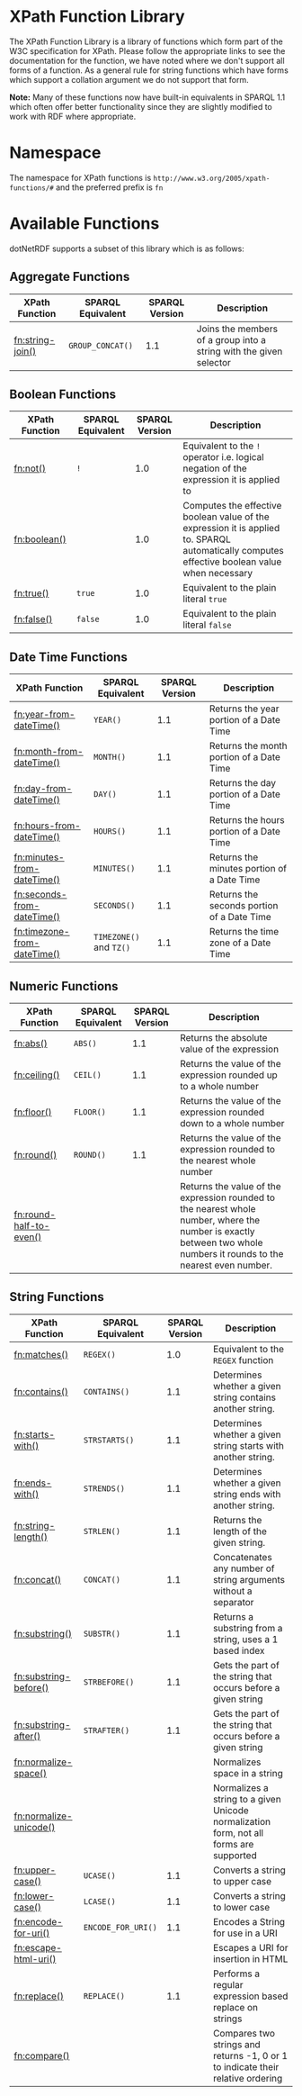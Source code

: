 # XPath Function Library

The XPath Function Library is a library of functions which form part of the W3C specification for XPath.
Please follow the appropriate links to see the documentation for the function, we have noted where we don't support all forms of a function.
As a general rule for string functions which have forms which support a collation argument we do not support that form.

**Note:** Many of these functions now have built-in equivalents in SPARQL 1.1 which often offer better functionality since they are slightly modified to work with RDF where appropriate.

# Namespace

The namespace for XPath functions is `http://www.w3.org/2005/xpath-functions/#` and the preferred prefix is `fn`

# Available Functions

dotNetRDF supports a subset of this library which is as follows:

## Aggregate Functions

| XPath Function | SPARQL Equivalent | SPARQL Version | Description |
|----------------|-------------------|----------------|-------------|
| [fn:string-join()](http://www.w3.org/2005/xpath-functions/#string-join) | `GROUP_CONCAT()` | 1.1 | Joins the members of a group into a string with the given selector |

## Boolean Functions

| XPath Function | SPARQL Equivalent | SPARQL Version | Description |
|----------------|-------------------|----------------|-------------|
| [fn:not()](http://www.w3.org/2005/xpath-functions/#not) | `!` | 1.0 | Equivalent to the `!` operator i.e. logical negation of the expression it is applied to |
| [fn:boolean()](http://www.w3.org/2005/xpath-functions/#boolean) | | 1.0 | Computes the effective boolean value of the expression it is applied to.  SPARQL automatically computes effective boolean value when necessary |
| [fn:true()](http://www.w3.org/2005/xpath-functions/#true) | `true` | 1.0 | Equivalent to the plain literal `true`
| [fn:false()](http://www.w3.org/2005/xpath-functions/#false) | `false` | 1.0 | Equivalent to the plain literal `false` |

## Date Time Functions

| XPath Function | SPARQL Equivalent | SPARQL Version | Description |
|----------------|-------------------|----------------|-------------|
| [fn:year-from-dateTime()](http://www.w3.org/2005/xpath-functions/#year-from-dateTime) | `YEAR()` | 1.1 | Returns the year portion of a Date Time |
| [fn:month-from-dateTime()](http://www.w3.org/2005/xpath-functions/#month-from-dateTime) | `MONTH()` | 1.1 | Returns the month portion of a Date Time |
| [fn:day-from-dateTime()](http://www.w3.org/2005/xpath-functions/#day-from-dateTime) | `DAY()` | 1.1 | Returns the day portion of a Date Time |
| [fn:hours-from-dateTime()](http://www.w3.org/2005/xpath-functions/#hours-from-dateTime) | `HOURS()` | 1.1 | Returns the hours portion of a Date Time |
| [fn:minutes-from-dateTime()](http://www.w3.org/2005/xpath-functions/#minutes-from-dateTime) | `MINUTES()` | 1.1 | Returns the minutes portion of a Date Time |
| [fn:seconds-from-dateTime()](http://www.w3.org/2005/xpath-functions/#seconds-from-dateTime) | `SECONDS()` | 1.1 | Returns the seconds portion of a Date Time |
| [fn:timezone-from-dateTime()](http://www.w3.org/2005/xpath-functions/#timezone-from-dateTime) | `TIMEZONE()` and `TZ()` | 1.1 | Returns the time zone of a Date Time |

## Numeric Functions

| XPath Function | SPARQL Equivalent | SPARQL Version | Description |
|----------------|-------------------|----------------|-------------|
| [fn:abs()](http://www.w3.org/2005/xpath-functions/#abs) | `ABS()` | 1.1 | Returns the absolute value of the expression |
| [fn:ceiling()](http://www.w3.org/2005/xpath-functions/#ceiling) | `CEIL()` | 1.1 | Returns the value of the expression rounded up to a whole number |
| [fn:floor()](http://www.w3.org/2005/xpath-functions/#floor) | `FLOOR()` | 1.1 | Returns the value of the expression rounded down to a whole number |
| [fn:round()](http://www.w3.org/2005/xpath-functions/#round) | `ROUND()` | 1.1 | Returns the value of the expression rounded to the nearest whole number |
| [fn:round-half-to-even()](http://www.w3.org/2005/xpath-functions/#round-half-to-even) | | | Returns the value of the expression rounded to the nearest whole number, where the number is exactly between two whole numbers it rounds to the nearest even number. |

## String Functions

| XPath Function | SPARQL Equivalent | SPARQL Version | Description |
|----------------|-------------------|----------------|-------------|
| [fn:matches()](http://www.w3.org/2005/xpath-functions/#matches) | `REGEX()` | 1.0 | Equivalent to the `REGEX` function |
| [fn:contains()](http://www.w3.org/2005/xpath-functions/#contains) | `CONTAINS()` | 1.1 | Determines whether a given string contains another string. |
| [fn:starts-with()](http://www.w3.org/2005/xpath-functions/#starts-with) | `STRSTARTS()` | 1.1 | Determines whether a given string starts with another string. |
| [fn:ends-with()](http://www.w3.org/2005/xpath-functions/#ends-with) | `STRENDS()` | 1.1 | Determines whether a given string ends with another string. |
| [fn:string-length()](http://www.w3.org/2005/xpath-functions/#string-length) | `STRLEN()` | 1.1 | Returns the length of the given string. |
| [fn:concat()](http://www.w3.org/2005/xpath-functions/#concat) | `CONCAT()` | 1.1 | Concatenates any number of string arguments without a separator |
| [fn:substring()](http://www.w3.org/2005/xpath-functions/#substring) | `SUBSTR()` | 1.1 | Returns a substring from a string, uses a 1 based index |
| [fn:substring-before()](http://www.w3.org/2005/xpath-functions/#substring-before) | `STRBEFORE()` | 1.1 | Gets the part of the string that occurs before a given string |
| [fn:substring-after()](http://www.w3.org/2005/xpath-functions/#substring-after) | `STRAFTER()` | 1.1 | Gets the part of the string that occurs before a given string |
| [fn:normalize-space()](http://www.w3.org/2005/xpath-functions/#normalize-space) | | | Normalizes space in a string |
| [fn:normalize-unicode()](http://www.w3.org/2005/xpath-functions/#normalize-unicode) | | | Normalizes a string to a given Unicode normalization form, not all forms are supported |
| [fn:upper-case()](http://www.w3.org/2005/xpath-functions/#upper-case) | `UCASE()` | 1.1 | Converts a string to upper case |
| [fn:lower-case()](http://www.w3.org/2005/xpath-functions/#lower-case) | `LCASE()` | 1.1 | Converts a string to lower case |
| [fn:encode-for-uri()](http://www.w3.org/2005/xpath-functions/#encode-for-uri) | `ENCODE_FOR_URI()` | 1.1 | Encodes a String for use in a URI |
| [fn:escape-html-uri()](http://www.w3.org/2005/xpath-functions/#escape-html-uri) | | | Escapes a URI for insertion in HTML |
| [fn:replace()](http://www.w3.org/2005/xpath-functions/#replace) | `REPLACE()` | 1.1 | Performs a regular expression based replace on strings |
| [fn:compare()](http://www.w3.org/2005/xpath-functions/#compare) | | | Compares two strings and returns -1, 0 or 1 to indicate their relative ordering |